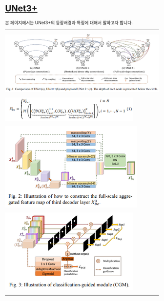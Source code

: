 # [UNet3+](https://arxiv.org/abs/2004.08790)
본 페이지에서는 UNet3+의 등장배경과 특징에 대해서 말하고자 합니다.

---

![1](./img/fig1.PNG)

![2](./img/eqn1.PNG)

![3](./img/fig2.PNG)

![4](./img/fig3.PNG)

---
